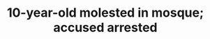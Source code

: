 ---
direct_url: https://www.thehindu.com/news/cities/Delhi/10-year-old-molested-in-mosque-accused-arrested/article66125618.ece
layout: post
title: 10-year-old molested in mosque; accused arrested
tags: []
---